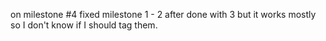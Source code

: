 on milestone #4 
fixed milestone 1 - 2 after done with 3 but it works mostly so I don't know if I should tag them. 
